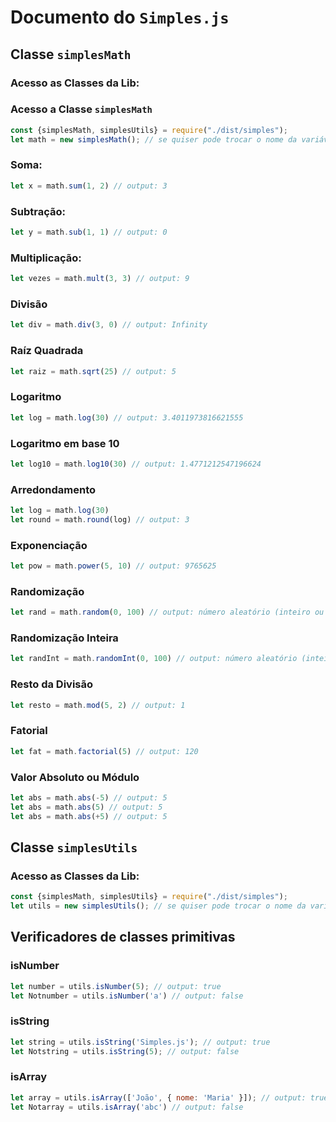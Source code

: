 # Documento do ``Simples.js``

## Classe ``simplesMath``

### Acesso as Classes da Lib:

### Acesso a Classe ``simplesMath``

```javascript
const {simplesMath, simplesUtils} = require("./dist/simples");
let math = new simplesMath(); // se quiser pode trocar o nome da variável
```

### Soma:

```javascript
let x = math.sum(1, 2) // output: 3
```

### Subtração:

```javascript
let y = math.sub(1, 1) // output: 0
```

### Multiplicação:

```javascript
let vezes = math.mult(3, 3) // output: 9
```

### Divisão
```javascript
let div = math.div(3, 0) // output: Infinity
```

### Raíz Quadrada
```javascript
let raiz = math.sqrt(25) // output: 5
```

### Logaritmo
```javascript
let log = math.log(30) // output: 3.4011973816621555
```

### Logaritmo em base 10
```javascript
let log10 = math.log10(30) // output: 1.4771212547196624
```

### Arredondamento
```javascript
let log = math.log(30)
let round = math.round(log) // output: 3
```

### Exponenciação
```javascript
let pow = math.power(5, 10) // output: 9765625
```

### Randomização
```javascript
let rand = math.random(0, 100) // output: número aleatório (inteiro ou flutuante)
```

### Randomização Inteira
```javascript
let randInt = math.randomInt(0, 100) // output: número aleatório (inteiro)
```

### Resto da Divisão
```javascript
let resto = math.mod(5, 2) // output: 1
```

### Fatorial
```javascript
let fat = math.factorial(5) // output: 120
```

### Valor Absoluto ou Módulo
```javascript
let abs = math.abs(-5) // output: 5
let abs = math.abs(5) // output: 5
let abs = math.abs(+5) // output: 5
```

## Classe ``simplesUtils``

### Acesso as Classes da Lib:

```javascript
const {simplesMath, simplesUtils} = require("./dist/simples");
let utils = new simplesUtils(); // se quiser pode trocar o nome da variável
```

## Verificadores de classes primitivas

### isNumber
```javascript
let number = utils.isNumber(5); // output: true
let Notnumber = utils.isNumber('a') // output: false
```

### isString
```javascript
let string = utils.isString('Simples.js'); // output: true
let Notstring = utils.isString(5); // output: false
```

### isArray
```javascript
let array = utils.isArray(['João', { nome: 'Maria' }]); // output: true
let Notarray = utils.isArray('abc') // output: false
```